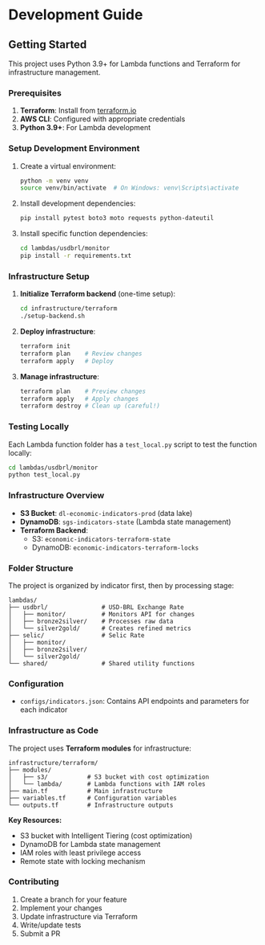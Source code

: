 # Development Guide

## Getting Started

This project uses Python 3.9+ for Lambda functions and Terraform for infrastructure management.

### Prerequisites

1. **Terraform**: Install from [terraform.io](https://terraform.io)
2. **AWS CLI**: Configured with appropriate credentials
3. **Python 3.9+**: For Lambda development

### Setup Development Environment

1. Create a virtual environment:
   ```bash
   python -m venv venv
   source venv/bin/activate  # On Windows: venv\Scripts\activate
   ```

2. Install development dependencies:
   ```bash
   pip install pytest boto3 moto requests python-dateutil
   ```

3. Install specific function dependencies:
   ```bash
   cd lambdas/usdbrl/monitor
   pip install -r requirements.txt
   ```

### Infrastructure Setup

1. **Initialize Terraform backend** (one-time setup):
   ```bash
   cd infrastructure/terraform
   ./setup-backend.sh
   ```

2. **Deploy infrastructure**:
   ```bash
   terraform init
   terraform plan    # Review changes
   terraform apply   # Deploy
   ```

3. **Manage infrastructure**:
   ```bash
   terraform plan    # Preview changes
   terraform apply   # Apply changes
   terraform destroy # Clean up (careful!)
   ```

### Testing Locally

Each Lambda function folder has a `test_local.py` script to test the function locally:

```bash
cd lambdas/usdbrl/monitor
python test_local.py
```

### Infrastructure Overview

- **S3 Bucket**: `dl-economic-indicators-prod` (data lake)
- **DynamoDB**: `sgs-indicators-state` (Lambda state management)
- **Terraform Backend**: 
  - S3: `economic-indicators-terraform-state`
  - DynamoDB: `economic-indicators-terraform-locks`

### Folder Structure

The project is organized by indicator first, then by processing stage:

```
lambdas/
├── usdbrl/               # USD-BRL Exchange Rate
│   ├── monitor/          # Monitors API for changes
│   ├── bronze2silver/    # Processes raw data
│   └── silver2gold/      # Creates refined metrics
├── selic/                # Selic Rate
│   ├── monitor/
│   ├── bronze2silver/
│   └── silver2gold/
└── shared/               # Shared utility functions
```

### Configuration

- `configs/indicators.json`: Contains API endpoints and parameters for each indicator

### Infrastructure as Code

The project uses **Terraform modules** for infrastructure:

```
infrastructure/terraform/
├── modules/
│   ├── s3/           # S3 bucket with cost optimization
│   └── lambda/       # Lambda functions with IAM roles
├── main.tf           # Main infrastructure
├── variables.tf      # Configuration variables
└── outputs.tf        # Infrastructure outputs
```

**Key Resources:**
- S3 bucket with Intelligent Tiering (cost optimization)
- DynamoDB for Lambda state management
- IAM roles with least privilege access
- Remote state with locking mechanism

### Contributing

1. Create a branch for your feature
2. Implement your changes
3. Update infrastructure via Terraform
4. Write/update tests
5. Submit a PR
